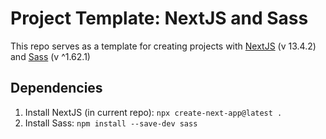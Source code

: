 # Project Template: NextJS and Sass

This repo serves as a template for creating projects with [NextJS](https://nextjs.org/docs) (v 13.4.2) and [Sass](https://nextjs.org/docs/pages/building-your-application/styling/sass) (v ^1.62.1)

## Dependencies

1. Install NextJS (in current repo): `npx create-next-app@latest .`
1. Install Sass: `npm install --save-dev sass`
